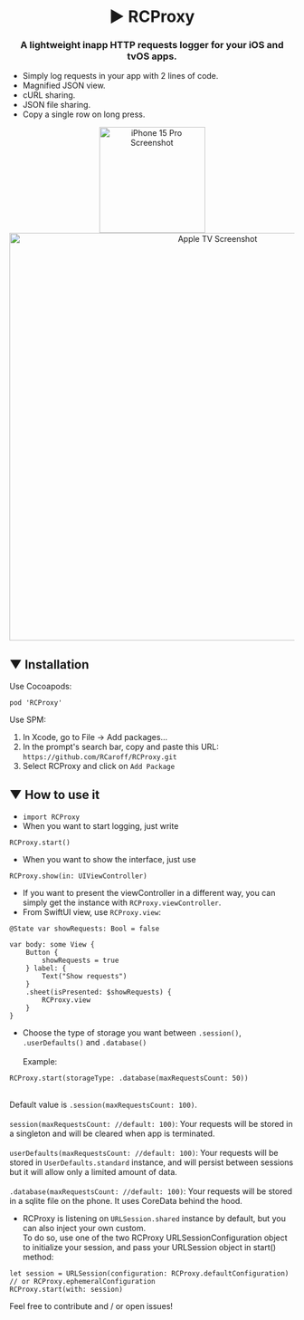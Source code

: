 <div align="center">
  <h1>▶︎ RCProxy</h1>
  <h3>A lightweight inapp HTTP requests logger for your iOS and tvOS apps.</h3>
</div>

+ Simply log requests in your app with 2 lines of code.
+ Magnified JSON view.
+ cURL sharing.
+ JSON file sharing.
+ Copy a single row on long press.

<div align="center">
  <img src="https://github.com/user-attachments/assets/4f473b6c-cc93-4aaa-a50b-9cca4fb34b9f" alt="iPhone 15 Pro Screenshot" width="187" style="display: inline-block;"/>
  <img src="https://github.com/user-attachments/assets/29b548ec-75bc-454a-9896-c6fa68bdf6c4" alt="Apple TV Screenshot" width="720" style="display: inline-block;"/>
</div>

## ▼ Installation
Use Cocoapods:

```
pod 'RCProxy'
```

Use SPM:

1. In Xcode, go to File -> Add packages...
2. In the prompt's search bar, copy and paste this URL: `https://github.com/RCaroff/RCProxy.git`
3. Select RCProxy and click on `Add Package`

## ▼ How to use it
+ `import RCProxy`
+ When you want to start logging, just write 
```
RCProxy.start()
```
+ When you want to show the interface, just use 
```
RCProxy.show(in: UIViewController)
```
+ If you want to present the viewController in a different way, you can simply get the instance with `RCProxy.viewController`.
+ From SwiftUI view, use `RCProxy.view`:
```
@State var showRequests: Bool = false

var body: some View {
    Button {
        showRequests = true
    } label: {
        Text("Show requests")
    }
    .sheet(isPresented: $showRequests) {
        RCProxy.view
    }
}
```
+ Choose the type of storage you want between `.session()`, `.userDefaults()` and `.database()`<br><br>Example: 
```
RCProxy.start(storageType: .database(maxRequestsCount: 50))
```
<br>Default value is `.session(maxRequestsCount: 100)`.<br><br>`session(maxRequestsCount: //default: 100)`: Your requests will be stored in a singleton and will be cleared when app is terminated.<br><br>`userDefaults(maxRequestsCount: //default: 100)`: Your requests will be stored in `UserDefaults.standard` instance, and will persist between sessions but it will allow only a limited amount of data.<br><br>`.database(maxRequestsCount: //default: 100)`: Your requests will be stored in a sqlite file on the phone. It uses CoreData behind the hood.

+ RCProxy is listening on `URLSession.shared` instance by default, but you can also inject your own custom.<br>
To do so, use one of the two RCProxy URLSessionConfiguration object to initialize your session, and pass your URLSession object in start() method:

```
let session = URLSession(configuration: RCProxy.defaultConfiguration) // or RCProxy.ephemeralConfiguration
RCProxy.start(with: session)
```


Feel free to contribute and / or open issues!
